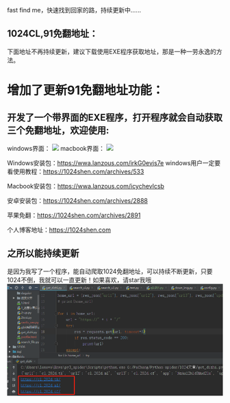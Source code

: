 fast find me，快速找到回家的路，持续更新中......

## 1024CL,91免翻地址： ##
下面地址不再持续更新，建议下载使用EXE程序获取地址，那是一种一劳永逸的方法。
# 增加了更新91免翻地址功能：


## 开发了一个带界面的EXE程序，打开程序就会自动获取三个免翻地址，欢迎使用:
windows界面：
![](https://p1.pstatp.com/origin/pgc-image/bbe673fa348845339d7c1d43c1df8643)
macbook界面：
![](https://p1.pstatp.com/origin/pgc-image/f0998818db534b6a8988befd37df04a1)

Windows安装包：https://wwa.lanzous.com/irkG0evjs7e
windows用户一定要看使用教程：https://1024shen.com/archives/533

Macbook安装包：https://wwa.lanzous.com/icychevlcsb

安卓安装包：https://1024shen.com/archives/2888

苹果免翻：https://1024shen.com/archives/2891

个人博客地址：https://1024shen.com


## 之所以能持续更新 ##
是因为我写了一个程序，能自动爬取1024免翻地址，可以持续不断更新，只要1024不倒，我就可以一直更新！如果喜欢，请star我哦
![](https://raw.githubusercontent.com/Sjj1024/image-all/master/1rw66P.png)
